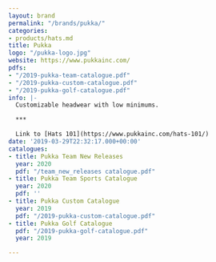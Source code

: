 ```yaml
---
layout: brand
permalink: "/brands/pukka/"
categories:
- products/hats.md
title: Pukka
logo: "/pukka-logo.jpg"
website: https://www.pukkainc.com/
pdfs:
- "/2019-pukka-team-catalogue.pdf"
- "/2019-pukka-custom-catalogue.pdf"
- "/2019-pukka-golf-catalogue.pdf"
info: |-
  Customizable headwear with low minimums.

  ***

  Link to [Hats 101](https://www.pukkainc.com/hats-101/)
date: '2019-03-29T22:32:17.000+00:00'
catalogues:
- title: Pukka Team New Releases
  year: 2020
  pdf: "/team_new_releases catalogue.pdf"
- title: Pukka Team Sports Catalogue
  year: 2020
  pdf: ''
- title: Pukka Custom Catalogue
  year: 2019
  pdf: "/2019-pukka-custom-catalogue.pdf"
- title: Pukka Golf Catalogue
  pdf: "/2019-pukka-golf-catalogue.pdf"
  year: 2019

---
```


